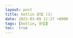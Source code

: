 ```yaml
---
layout: post
title: kotlin 문법 (1)
date: 2023-03-09 11:27 +0900
tags: [kotlin, 문법]
toc:  true
---
```


